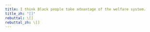 ```yaml
---
title: I think Black people take advantage of the welfare system.
title_zh: "[]"
rebuttal: \[]
rebuttal_zh: \[]
---
```

